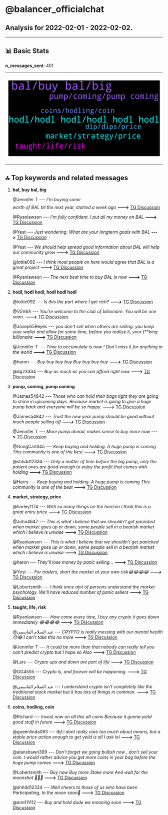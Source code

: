 # **@balancer_officialchat**
 ## Analysis for **2022-02-01** - **2022-02-02**.

---

## 📊 **Basic Stats**

**n_messages_sent**: 401

---
![wordcloud](balancer_officialchat_1Days_wordcloud.png)

---


## 🔝 **Top keywords and related messages**

1. **bal, buy bal, big**

    @Jennifer T --- *I'm buying some $$$$ worth of BAL till the next year, started a week ago* **--->** [TG Discussion](https://t.me/balancer_officialchat/28909)

    @Ryanlawson --- *I'm fully confident. I put all my money on BAL* **--->** [TG Discussion](https://t.me/balancer_officialchat/29004)

    @Yest --- *Just wondering.  What are your longterm goals with BAL* **--->** [TG Discussion](https://t.me/balancer_officialchat/29071)

    @Yest --- *We should help spread good information about BAL will help our community grow* **--->** [TG Discussion](https://t.me/balancer_officialchat/28871)

    @lottie092 --- *I think most people on here would agree that BAL is a great project* **--->** [TG Discussion](https://t.me/balancer_officialchat/28880)

    @Ryanlawson --- *The next best time to buy BAL is now* **--->** [TG Discussion](https://t.me/balancer_officialchat/28894)

2. **hodl, hodl hodl, hodl hodl hodl**

    @lottie092 --- *Is this the part where I get rich?* **--->** [TG Discussion](https://t.me/balancer_officialchat/28947)

    @V5V6A --- *You're welcome to the club of billionaire. You will be one soon.* **--->** [TG Discussion](https://t.me/balancer_officialchat/28961)

    @Joseph5Reyes --- *you don't sell when others are selling. you keep your wallet and allow for some time, before you realize it, your f**king billionaire* **--->** [TG Discussion](https://t.me/balancer_officialchat/29023)

    @Jennifer T --- *Time to accumulate is now !  Don't miss it for anything in the world* **--->** [TG Discussion](https://t.me/balancer_officialchat/28872)

    @haron --- *Buy buy buy buy  Buy buy buy buy* **--->** [TG Discussion](https://t.me/balancer_officialchat/28876)

    @dg23334 --- *Buy as much as you can afford right now* **--->** [TG Discussion](https://t.me/balancer_officialchat/28890)

3. **pump, coming, pump coming**

    @James54842 --- *Those who can hold their bags tight they are going to shine in upcoming days. Because market is going to give a huge pump back and everyone will be so happy.* **--->** [TG Discussion](https://t.me/balancer_officialchat/29348)

    @James54842 --- *Trust the new year pump should be good without much people selling off* **--->** [TG Discussion](https://t.me/balancer_officialchat/29003)

    @Jennifer T --- *More pump ahead, makes sense to buy more now* **--->** [TG Discussion](https://t.me/balancer_officialchat/28859)

    @GongCai1345 --- *Keep buying and holding. A huge pump is coming This community is one of the best* **--->** [TG Discussion](https://t.me/balancer_officialchat/28966)

    @shhdd12334 --- *Only a matter of time before the big pump, only the patient ones are good enough to enjoy the profit that comes with holding* **--->** [TG Discussion](https://t.me/balancer_officialchat/28991)

    @Harry --- *Keep buying and holding. A huge pump is coming This community is one of the best* **--->** [TG Discussion](https://t.me/balancer_officialchat/28851)

4. **market, strategy, price**

    @harley1174 --- *With so many things on the horizon I think this is a great entry price* **--->** [TG Discussion](https://t.me/balancer_officialchat/29190)

    @John4647 --- *This is what i believe that we shouldn't get panicked when market goes up or down, some people sell in a bearish market which i believe is unwise* **--->** [TG Discussion](https://t.me/balancer_officialchat/29309)

    @Ryanlawson --- *This is what i believe that we shouldn't get panicked when market goes up or down, some people sell in a bearish market which i believe is unwise* **--->** [TG Discussion](https://t.me/balancer_officialchat/29223)

    @haron --- *They’ll lose money by panic selling…* **--->** [TG Discussion](https://t.me/balancer_officialchat/29049)

    @Yest --- *For traders, short the market at your own risk😂😂😂😂* **--->** [TG Discussion](https://t.me/balancer_officialchat/29111)

    @Lobertsmith --- *I think once alot of persons understand the market psychology. We'll have reduced number of panic sellers* **--->** [TG Discussion](https://t.me/balancer_officialchat/28945)

5. **taught, life, risk**

    @Ryanlawson --- *How come every time, I buy any crypto it goes down immediately 😂😂😂😂* **--->** [TG Discussion](https://t.me/balancer_officialchat/29179)

    @عبد السلام القاسمي --- *CRYPTO is really messing with our mental health😓😂  I can't take this no more* **--->** [TG Discussion](https://t.me/balancer_officialchat/29037)

    @Jennifer T --- *It could be more than that nobody can really tell you can't predict crypto but I hope so Also* **--->** [TG Discussion](https://t.me/balancer_officialchat/28884)

    @Lars --- *Crypto ups and down are part of life* **--->** [TG Discussion](https://t.me/balancer_officialchat/29171)

    @GG4555 --- *Crypto is, and forever will be happening.* **--->** [TG Discussion](https://t.me/balancer_officialchat/29167)

    @عبد السلام القاسمي --- *I understand crypto isn’t completely like the traditional stock market but it has lots of things in common.* **--->** [TG Discussion](https://t.me/balancer_officialchat/29001)

6. **coins, hodling, coin**

    @Richard --- *Invest now on all this alt coins  Because it gonna yield good stuff in future* **--->** [TG Discussion](https://t.me/balancer_officialchat/29347)

    @gueenlinda093 --- *tbf i dont really care too much about moons, but a stable price action enough to get yeild is all I ask lol* **--->** [TG Discussion](https://t.me/balancer_officialchat/29320)

    @alanshawn399 --- *Don't forget we going bullish now , don't sell your coin. I would rather advice you get more coins in your bag before the huge pump comes* **--->** [TG Discussion](https://t.me/balancer_officialchat/28869)

    @Lobertsmith --- *Buy now Buy more Stake more And wait for the moonshot 🚀🚀🚀* **--->** [TG Discussion](https://t.me/balancer_officialchat/28888)

    @shhdd12334 --- *Well cheers to those of us who have  been Participating, to the moon soon🚀* **--->** [TG Discussion](https://t.me/balancer_officialchat/28903)

    @ann111112 --- *Buy and hold dude we mooning soon* **--->** [TG Discussion](https://t.me/balancer_officialchat/28921)


